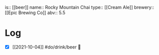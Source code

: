 is:: [[beer]]
name:: Rocky Mountain Chai
type:: [[Cream Ale]]
brewery:: [[Epic Brewing Co]]
abv:: 5.5

# Log
- [x] [[2021-10-04]] #do/drink/beer 🤞

